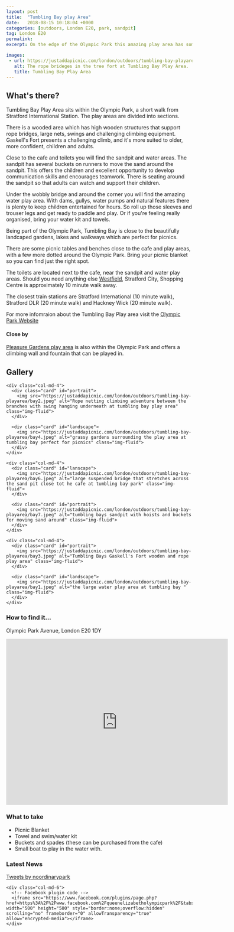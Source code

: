 ```yaml
---
layout: post
title:  "Tumbling Bay play Area"
date:   2018-08-15 10:18:04 +0000
categories: [outdoors, London E20, park, sandpit]
tag: London E20
permalink: 
excerpt: On the edge of the Olympic Park this amazing play area has something for everyone; tree top adventures, sandpit, splash area and wide open green spaces.  With a lovely cafe and well equiped facilities it's the perfect place to just add a picnic.

images: 
 - url: https://justaddapicnic.com/london/outdoors/tumbling-bay-playarea/bay8.jpeg
   alt: The rope brideges in the tree fort at Tumbling Bay Play Area.
   title: Tumbling Bay Play Area
---
```


## What's there?

Tumbling Bay Play Area sits within the Olympic Park, a short walk from Stratford International Station.  The play areas are divided into sections.

There is a wooded area which has high wooden structures that support rope bridges, large nets, swings and challenging climbing equipment.  Gaskell's Fort presents a challenging climb, and it's more suited to older, more confident, children and adults. 

Close to the cafe and toilets you will find the sandpit and water areas.  The sandpit has several buckets on runners to move the sand around the sandpit.  This offers the children and excellent opportunity to develop communication skills and encourages teamwork.  There is seating around the sandpit so that adults can watch and support their children.

Under the wobbly bridge and around the corner you will find the amazing water play area.  With dams, gullys, water pumps and natural features there is plenty to keep children entertained for hours.  So roll up those sleeves and trouser legs and get ready to paddle and play.  Or if you're feeling really organised, bring your water kit and towels.

Being part of the Olympic Park, Tumbling Bay is close to the beautifully landcaped gardens, lakes and walkways which are perfect for picnics.

There are some picnic tables and benches close to the cafe and play areas, with a few more dotted around the Olympic Park.  Bring your picnic blanket so you can find just the right spot.

The toilets are located next to the cafe, near the sandpit and water play areas.  Should you need anything else [Westfield](https://uk.westfield.com/stratfordcity), Stratford City, Shopping Centre is approximately 10 minute walk away.

The closest train stations are Stratford International (10 minute walk), Stratford DLR (20 minute walk) and Hackney Wick (20 minute walk). 

For more infomraion about the Tumbling Bay Play area visit the [Olympic Park Website](http://www.queenelizabetholympicpark.co.uk/the-park/attractions/parklands/play-areas)

#### Close by

[Pleasure Gardens play area](http://www.queenelizabetholympicpark.co.uk/the-park/attractions/parklands/play-areas) is also within the Olympic Park and offers a climbing wall and fountain that can be played in.

## Gallery

<div class="container">

  <div class="row">

    <div class="col-md-4">
      <div class="card" id="portrait">
        <img src="https://justaddapicnic.com/london/outdoors/tumbling-bay-playarea/bay2.jpeg" alt="Rope netting climbing adventure between the branches with swing hanging underneath at tumbling bay play area" class="img-fluid">
      </div>

      <div class="card" id="landscape">
        <img src="https://justaddapicnic.com/london/outdoors/tumbling-bay-playarea/bay4.jpeg" alt="grassy gardens surrounding the play area at tumbling bay perfect for picnics" class="img-fluid">
      </div>  
    </div>

    <div class="col-md-4">
      <div class="card" id="lanscape">
        <img src="https://justaddapicnic.com/london/outdoors/tumbling-bay-playarea/bay6.jpeg" alt="large suspended bridge that stretches across the sand pit close tot he cafe at tumbling bay park" class="img-fluid">
      </div>

      <div class="card" id="portrait">
        <img src="https://justaddapicnic.com/london/outdoors/tumbling-bay-playarea/bay7.jpeg" alt="tumbling bays sandpit with hoists and buckets for moving sand around" class="img-fluid">
      </div>
    </div>

    <div class="col-md-4">
      <div class="card" id="portrait">
        <img src="https://justaddapicnic.com/london/outdoors/tumbling-bay-playarea/bay3.jpeg" alt="Tumbling Bays Gaskell's Fort wooden and rope play area" class="img-fluid">
      </div>

      <div class="card" id="landscape">
        <img src="https://justaddapicnic.com/london/outdoors/tumbling-bay-playarea/bay1.jpeg" alt="the large water play area at tumbling bay " class="img-fluid">
      </div>
    </div>

  </div>      
</div>


### How to find it...
Olympic Park Avenue, London E20 1DY

<iframe src="https://www.google.com/maps/embed?pb=!1m18!1m12!1m3!1d4962.187126125503!2d-0.019757732492660652!3d51.548183335788835!2m3!1f0!2f0!3f0!3m2!1i1024!2i768!4f13.1!3m3!1m2!1s0x48761d71b7521473%3A0x6b1bc85a0cedfea5!2sTumbling+Bay+Playground!5e0!3m2!1sen!2suk!4v1535989292734" width="600" height="450" frameborder="0" style="border:0" allowfullscreen></iframe>

### What to take
* Picnic Blanket
* Towel and swim/water kit
* Buckets and spades (these can be purchased from the cafe)
* Small boat to play in the water with.

### Latest News

<div class="container">
  <div class="row">
    <div class="col-md-6">
      <!-- Twitter plugin code -->
      <a class="twitter-timeline" data-width="400" data-height="500" href="https://twitter.com/noordinarypark?ref_src=twsrc%5Etfw">Tweets by noordinarypark</a> <script async src="https://platform.twitter.com/widgets.js" charset="utf-8"></script> 
    </div>
  
    <div class="col-md-6">
      <!-- Facebook plugin code -->
      <iframe src="https://www.facebook.com/plugins/page.php?href=https%3A%2F%2Fwww.facebook.com%2Fqueenelizabetholympicpark%2F&tabs=timeline&width=500&height=500&small_header=true&adapt_container_width=true&hide_cover=false&show_facepile=false&appId" width="500" height="500" style="border:none;overflow:hidden" scrolling="no" frameborder="0" allowTransparency="true" allow="encrypted-media"></iframe>
    </div>
  </div>
</div>
